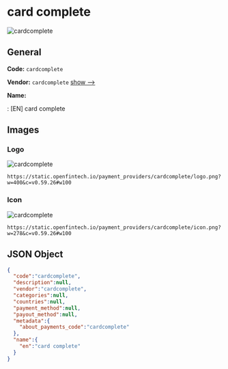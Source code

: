 
# card complete 
![cardcomplete](https://static.openfintech.io/payment_providers/cardcomplete/logo.png?w=400&c=v0.59.26#w100)  

## General 
 
**Code:** `cardcomplete` 
 
**Vendor:** `cardcomplete` [show -->](/vendors/cardcomplete/) 
 
**Name:** 
 
:	[EN] card complete 
 

## Images 

### Logo 
 
![cardcomplete](https://static.openfintech.io/payment_providers/cardcomplete/logo.png?w=400&c=v0.59.26#w100)  

```
https://static.openfintech.io/payment_providers/cardcomplete/logo.png?w=400&c=v0.59.26#w100
```  

### Icon 
 
![cardcomplete](https://static.openfintech.io/payment_providers/cardcomplete/icon.png?w=278&c=v0.59.26#w100)  

```
https://static.openfintech.io/payment_providers/cardcomplete/icon.png?w=278&c=v0.59.26#w100
```  

## JSON Object 

```json
{
  "code":"cardcomplete",
  "description":null,
  "vendor":"cardcomplete",
  "categories":null,
  "countries":null,
  "payment_method":null,
  "payout_method":null,
  "metadata":{
    "about_payments_code":"cardcomplete"
  },
  "name":{
    "en":"card complete"
  }
}
```  

